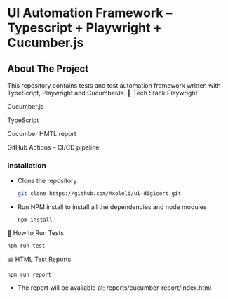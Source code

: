 # UI Automation Framework – Typescript + Playwright + Cucumber.js
<!-- ABOUT THE PROJECT -->
## About The Project
This repository contains tests and test automation framework written with TypeScript, Playwright and CucumberJs.
🧠 Tech Stack
Playwright

Cucumber.js 

TypeScript

Cucumber HMTL report 

GitHub Actions – CI/CD pipeline

### Installation
* Clone the repository
   ```sh
   git clone https://github.com/Mxoleli/ui-digicert.git
   ```

* Run NPM install to install all the dependencies and node modules
   ```shell
   npm install
   ```

🚀 How to Run Tests
   ```shell
   npm run test
   ```
📊 HTML Test Reports
   ```shell
   npm run report
   ```
* The report will be available at: reports/cucumber-report/index.html